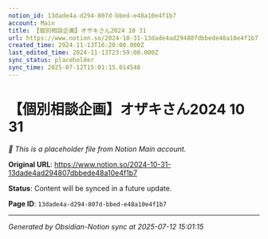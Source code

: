 ```yaml
---
notion_id: 13dade4a-d294-807d-bbed-e48a10e4f1b7
account: Main
title: 【個別相談企画】オザキさん2024 10 31
url: https://www.notion.so/2024-10-31-13dade4ad294807dbbede48a10e4f1b7
created_time: 2024-11-13T16:20:00.000Z
last_edited_time: 2024-11-13T23:59:00.000Z
sync_status: placeholder
sync_time: 2025-07-12T15:01:15.014548
---
```


# 【個別相談企画】オザキさん2024 10 31

*🔄 This is a placeholder file from Notion Main account.*

**Original URL**: https://www.notion.so/2024-10-31-13dade4ad294807dbbede48a10e4f1b7

**Status**: Content will be synced in a future update.

**Page ID**: `13dade4a-d294-807d-bbed-e48a10e4f1b7`

---

*Generated by Obsidian-Notion sync at 2025-07-12 15:01:15*
